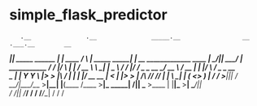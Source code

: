 # simple_flask_predictor
       .__               .__               _____.__                 __                                  .___.__        __                
  _____|__| _____ ______ |  |   ____     _/ ____\  | _____    _____|  | __     _____________   ____   __| _/|__| _____/  |_  ___________ 
 /  ___/  |/     \\____ \|  | _/ __ \    \   __\|  | \__  \  /  ___/  |/ /     \____ \_  __ \_/ __ \ / __ | |  |/ ___\   __\/  _ \_  __ \
 \___ \|  |  Y Y  \  |_> >  |_\  ___/     |  |  |  |__/ __ \_\___ \|    <      |  |_> >  | \/\  ___// /_/ | |  \  \___|  | (  <_> )  | \/
/____  >__|__|_|  /   __/|____/\___  >____|__|  |____(____  /____  >__|_ \_____|   __/|__|    \___  >____ | |__|\___  >__|  \____/|__|   
     \/         \/|__|             \/_____/               \/     \/     \/_____/__|               \/     \/         \/                  
